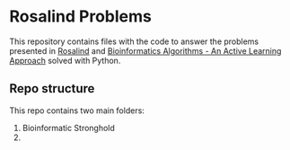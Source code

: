 # Rosalind Problems

This repository contains files with the code to answer the problems presented in [Rosalind](http://rosalind.info/) and [Bioinformatics Algorithms - An Active Learning Approach](http://bioinformaticsalgorithms.com/) solved with Python.

## Repo structure
This repo contains two main folders: 
  1. Bioinformatic Stronghold
  2. 
